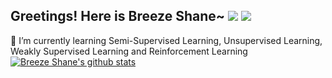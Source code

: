 ## Greetings! Here is Breeze Shane~ ![](https://visitor-badge.glitch.me/badge?page_id=BreezeShane.readme) [![](https://img.shields.io/badge/Manjaro%20Linux-33aadd?style=flat-square&logo=manjaro&logoColor=ffffff)](https://www.archlinux.org/)

🌱 I’m currently learning Semi-Supervised Learning, Unsupervised Learning, Weakly Supervised Learning and Reinforcement Learning
[![Breeze Shane's github stats](https://github-readme-stats.vercel.app/api?username=BreezeShane&show_icons=true&theme=gruvbox)](https://github.com/anuraghazra/github-readme-stats)

<!--
dark, radical, merko, gruvbox, tokyonight, onedark, cobalt, synthwave, highcontrast, dracula
**BreezeShane/BreezeShane** is a ✨ _special_ ✨ repository because its `README.md` (this file) appears on your GitHub profile.

Here are some ideas to get you started:

- 🔭 I’m currently working on ...
- 🌱 I’m currently learning ...
- 👯 I’m looking to collaborate on ...
- 🤔 I’m looking for help with ...
- 💬 Ask me about ...
- 📫 How to reach me: ...
- 😄 Pronouns: ...
- ⚡ Fun fact: ...
- [![](https://img.shields.io/badge/-C++-007396?style=flat-square&logo=C++&logoColor=ffffff)](https://reactjs.org/)
-->

